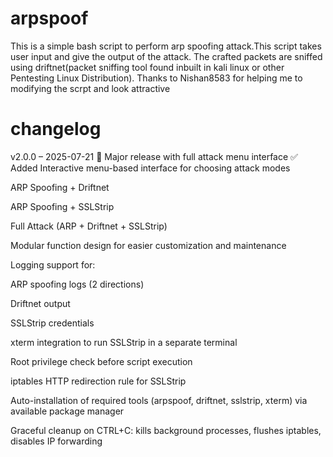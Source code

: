 # arpspoof

This is a simple bash script to perform arp spoofing attack.This script takes user input and give the output of the attack. The crafted packets are sniffed using driftnet(packet sniffing tool found inbuilt in kali linux or other Pentesting Linux Distribution). Thanks to Nishan8583 for helping me to modifying the scrpt and look attractive 
# changelog 
v2.0.0 – 2025-07-21
🎉 Major release with full attack menu interface
✅ Added
Interactive menu-based interface for choosing attack modes

ARP Spoofing + Driftnet

ARP Spoofing + SSLStrip

Full Attack (ARP + Driftnet + SSLStrip)

Modular function design for easier customization and maintenance

Logging support for:

ARP spoofing logs (2 directions)

Driftnet output

SSLStrip credentials

xterm integration to run SSLStrip in a separate terminal

Root privilege check before script execution

iptables HTTP redirection rule for SSLStrip

Auto-installation of required tools (arpspoof, driftnet, sslstrip, xterm) via available package manager

Graceful cleanup on CTRL+C: kills background processes, flushes iptables, disables IP forwarding
